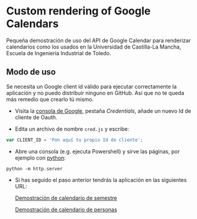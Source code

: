 # Custom rendering of Google Calendars

Pequeña demostración de uso del API de Google Calendar para renderizar
calendarios como los usados en la Universidad de Castilla-La Mancha,
Escuela de Ingeniería Industrial de Toledo.

## Modo de uso

Se necesita un Google client id válido para ejecutar correctamente la
aplicación y no puedo distribuir ninguno en GitHub.  Así que no te
queda más remedio que crearlo tú mismo.

* Visita la
  [consola de Google](https://console.developers.google.com), pestaña
  *Credentials*, añade un nuevo Id de cliente de Oauth.

* Edita un archivo de nombre `cred.js` y escribe:

``` javascript
var CLIENT_ID = 'Pon aquí tu propio Id de cliente';
```

* Abre una consola (e.g. ejecuta Powershell) y sirve las páginas, por ejemplo con [python](http://python.org):

```
python -m http.server
```

* Si has seguido el paso anterior tendrás la aplicación en las siguientes URL:

  [Demostración de calendario de semestre](http://rawgit.com/FranciscoMoya/gcalendar-render/master/all.html)
  
  [Demostración de calendario de personas](http://rawgit.com/FranciscoMoya/gcalendar-render/master/person.html)
